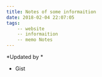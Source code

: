 ```yaml
---
title: Notes of some informaition
date: 2018-02-04 22:07:05
tags:
    -- website
    -- informaition
    -- memo Notes
---
```



*Updated by *

- Gist 